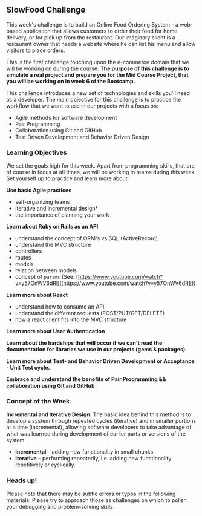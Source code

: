 
## SlowFood Challenge

This week's challenge is to build an Online Food Ordering System - a web-based application that allows customers to order their food for home delivery, or for pick up from the restaurant. Our imaginary client is a restaurant owner that needs a website where he can list his menu and allow visitors to place orders.

This is the first challenge touching upon the e-commerce domain that we will be working on during the course. **The purpose of this challenge is to simulate a real project and prepare you for the Mid Course Project, that you will be working on in week 6 of the Bootcamp.**

This challenge introduces a new set of technologies and skills you'll need as a developer. The main objective for this challenge is to practice the workflow that we want to use in our projects with a focus on:

-   Agile methods for software development
-   Pair Programming
-   Collaboration using Git and GitHub
-   Test Driven Development and Behavior Driven Design

### Learning Objectives

We set the goals high for this week. Apart from programming skills, that are of course in focus at all times, we will be working in teams during this week. Set yourself up to practice and learn more about:

**Use basic Agile practices**

-   self-organizing teams
-   iterative and incremental design*
-   the importance of planning your work

**Learn about Ruby on Rails as an API**

-   understand the concept of ORM's vs SQL (ActiveRecord)
-   understand the MVC structure
-   controllers
-   routes
-   models
-   relation between models
-   concept of `params` (See: [https://www.youtube.com/watch?v=y57OnWV6dRE](https://www.youtube.com/watch?v=y57OnWV6dRE))

**Learn more about React**

-   understand how to consume an API
-   understand the different requests (POST/PUT/GET/DELETE)
-   how a react client fits into the MVC structure

**Learn more about User Authentication**

**Learn about the hardships that will occur if we can't read the documentation for libraries we use in our projects (gems & packages).**

**Learn more about Test- and Behavior Driven Development or Acceptance - Unit Test cycle.**

**Embrace and understand the benefits of Pair Programming && collaboration using Git and GitHub**

### Concept of the Week

**Incremental and Iterative Design**: The basic idea behind this method is to develop a system through repeated cycles (iterative) and in smaller portions at a time (incremental), allowing software developers to take advantage of what was learned during development of earlier parts or versions of the system.

-   **Incremental** – adding new functionality in small chunks.
-   **Iterative** – performing repeatedly, i.e. adding new functionality repetitively or cyclically.

### Heads up!

Please note that there may be subtle errors or typos in the following materials. Please try to approach those as challenges on which to polish your debugging and problem-solving skills